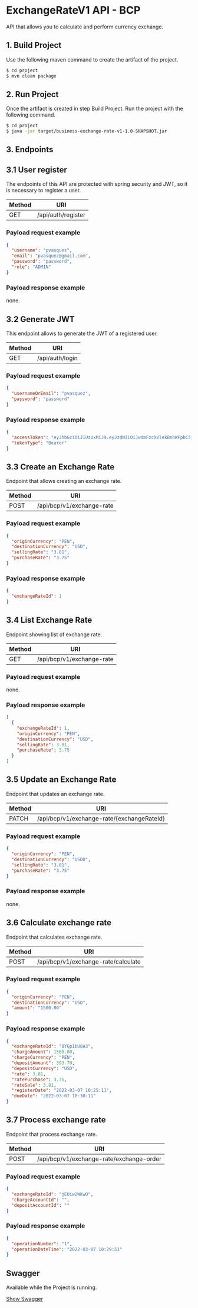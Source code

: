 # ExchangeRateV1 API - BCP
API that allows you to calculate and perform currency exchange.

## 1. Build Project
Use the following maven command to create the artifact of the project.
```bash
$ cd project
$ mvn clean package
```

## 2. Run Project
Once the artifact is created in step Build Project. Run the project with the following command.
```bash
$ cd project
$ java -jar target/business-exchange-rate-v1-1.0-SNAPSHOT.jar
```

## 3. Endpoints

## 3.1 User register

The endpoints of this API are protected with spring security and JWT, so it is necessary to register a user.

| Method             | URI    |
|-------------------|-------------|
| GET   | /api/auth/register    | 

### Payload request example
```json
{
  "username": "pvasquez",
  "email": "pvasquez@gmail.com",
  "password": "password",
  "role": "ADMIN"
}
```

### Payload response example
none.

## 3.2 Generate JWT

This endpoint allows to generate the JWT of a registered user.

| Method             | URI    |
|-------------------|-------------|
| GET   | /api/auth/login    | 

### Payload request example
```json
{
  "usernameOrEmail": "pvasquez",
  "password": "password"
}
```
### Payload response example
```json
{
  "accessToken": "eyJhbGciOiJIUzUxMiJ9.eyJzdWIiOiJwdmFzcXVlekBnbWFpbC5jb20iLCJpYXQiOjE2NDY2NjYxNDAsImV4cCI6MTY0NjY2Njc0MH0.e9uS5klYKrhfGX4u6Xt93wX8-bbWrwPh_lCZW_VxtIp5W_Vk81n2u8JQKO5VMFOX_z5R0DhfmsuXFzqOjLrfZw",
  "tokenType": "Bearer"
}
```

## 3.3 Create an Exchange Rate
Endpoint that allows creating an exchange rate.

| Method             | URI    |
|--------------------|-------------|
| POST   | /api/bcp/v1/exchange-rate    | 

### Payload request example
```json
{
  "originCurrency": "PEN",
  "destinationCurrency": "USD",
  "sellingRate": "3.81",
  "purchaseRate": "3.75"
}
```

### Payload response example
```json
{
  "exchangeRateId": 1
}
```

## 3.4 List Exchange Rate

Endpoint showing list of exchange rate.

| Method             | URI    |
|-------------------|-------------|
| GET   | /api/bcp/v1/exchange-rate    | 

### Payload request example
none.

### Payload response example
```json
[
  {
    "exchangeRateId": 1,
    "originCurrency": "PEN",
    "destinationCurrency": "USD",
    "sellingRate": 3.81,
    "purchaseRate": 3.75
  }
]
```

## 3.5 Update an Exchange Rate
Endpoint that updates an exchange rate.

| Method             | URI    |
|--------------------|-------------|
| PATCH   | /api/bcp/v1/exchange-rate/{exchangeRateId}    | 

### Payload request example
```json
{
  "originCurrency": "PEN",
  "destinationCurrency": "USDD",
  "sellingRate": "3.81",
  "purchaseRate": "3.75"
}
```

### Payload response example
none.

## 3.6 Calculate exchange rate
Endpoint that calculates exchange rate.

| Method             | URI    |
|--------------------|-------------|
| POST   | /api/bcp/v1/exchange-rate/calculate    | 

### Payload request example
```json
{
  "originCurrency": "PEN",
  "destinationCurrency": "USD",
  "amount": "1500.00"
}
```

### Payload response example
```json
{
  "exchangeRateId": "8YGpIbU8A3",
  "chargeAmount": 1500.00,
  "chargeCurrency": "PEN",
  "depositAmount": 393.70,
  "depositCurrency": "USD",
  "rate": 3.81,
  "ratePurchase": 3.75,
  "rateSale": 3.81,
  "registerDate": "2022-03-07 10:25:11",
  "dueDate": "2022-03-07 10:30:11"
}
```

## 3.7 Process exchange rate
Endpoint that process exchange rate.

| Method             | URI    |
|--------------------|-------------|
| POST   | /api/bcp/v1/exchange-rate/exchange-order    | 

### Payload request example
```json
{
  "exchangeRateId": "jEUiw2WKwO",
  "chargeAccountId": "",
  "depositAccountId": ""
}
```

### Payload response example
```json
{
  "operationNumber": "1",
  "operationDateTime": "2022-03-07 10:29:51"
}
```

## Swagger

Available while the Project is running.

[Show Swagger](http://localhost:8080/swagger-ui/)